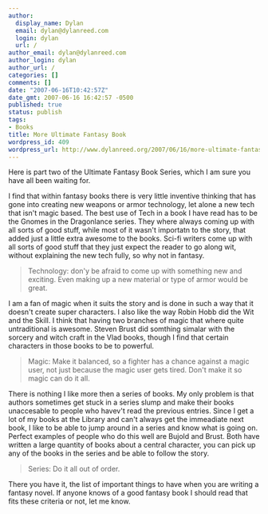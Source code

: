 ```yaml
---
author:
  display_name: Dylan
  email: dylan@dylanreed.com
  login: dylan
  url: /
author_email: dylan@dylanreed.com
author_login: dylan
author_url: /
categories: []
comments: []
date: "2007-06-16T10:42:57Z"
date_gmt: 2007-06-16 16:42:57 -0500
published: true
status: publish
tags:
- Books
title: More Ultimate Fantasy Book
wordpress_id: 409
wordpress_url: http://www.dylanreed.org/2007/06/16/more-ultimate-fantasy-book/
---
```


Here is part two of the Ultimate Fantasy Book Series, which I am sure you have all been waiting for.

I find that within fantasy books there is very little inventive thinking that has gone into creating new weapons or armor technology, let alone a new tech that isn't magic based. The best use of Tech in a book I have read has to be the Gnomes in the Dragonlance series. They where always coming up with all sorts of good stuff, while most of it wasn't importatn to the story, that added just a little extra awesome to the books. Sci-fi writers come up with all sorts of good stuff that they just expect the reader to go along wit, without explaining the new tech fully, so why not in fantasy.

> Technology: don'y be afraid to come up with something new and exciting. Even making up a new material or type of armor would be great.

  
I am a fan of magic when it suits the story and is done in such a way that it doesn't create super characters. I also like the way Robin Hobb did the Wit and the Skill. I think that having two branches of magic that where quite untraditional is awesome. Steven Brust did somthing simalar with the sorcery and witch craft in the Vlad books, though I find that certain characters in those books to be to powerful.

> Magic: Make it balanced, so a fighter has a chance against a magic user, not just because the magic user gets tired. Don't make it so magic can do it all.

  
There is nothing I like more then a series of books. My only problem is that authors sometimes get stuck in a series slump and make their books unaccesable to people who havev't read the previous entries. Since I get a lot of my books at the Library and can't always get the immeadiate next book, I like to be able to jump around in a series and know what is going on. Perfect examples of people who do this well are Bujold and Brust. Both have written a large quantity of books about a central character, you can pick up any of the books in the series and be able to follow the story.

> Series: Do it all out of order.

  
There you have it, the list of important things to have when you are writing a fantasy novel. If anyone knows of a good fantasy book I should read that fits these criteria or not, let me know.
